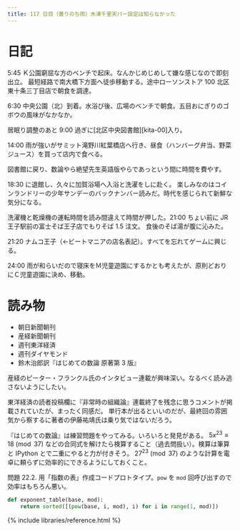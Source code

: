 ```yaml
---
title: 117 日目（曇りのち雨）木津千里天パー設定は知らなかった
---
```


# 日記

5:45 Ｋ公園窮屈な方のベンチで起床。なんかじめじめして嫌な感じなので即刻出立。
最短経路で南大橋下方面へ徒歩移動する。途中ローソンストア 100 北区東十条三丁目店で朝食を調達。

6:30 中央公園（北）到着。水浴び後、広場のベンチで朝食。五目おにぎりのゴボウの風味がなかなか。

居眠り調整のあと 9:00 過ぎに[北区中央図書館][kita-00]入り。

14:00 雨が強いがサミット滝野川紅葉橋店へ行き、昼食（ハンバーグ弁当、野菜ジュース）を買って店内で食べる。

図書館に戻り、数論やら絶望先生英語版やらであっという間に時間を費やす。

18:30 に退館し、久々に加賀浴場へ入浴と洗濯をしに赴く。
楽しみなのはコインランドリーの少年サンデーのバックナンバー読みだ。時代を感じられて新鮮な気分になる。

洗濯機と乾燥機の運転時間を読み間違えて時間が押した。21:00 ちょい前に JR 王子駅前の富士そば王子店でもりそば 1.5 注文。
食後のそば湯が腹に沁みた。

21:20 ナムコ王子（←ビートマニアの店名表記）。すべてを忘れてゲームに興じる。

24:00 雨が和らいだので寝床をＭ児童遊園にするかとも考えたが、原則どおりにＣ児童遊園に決め、移動。

# 読み物

* 朝日新聞朝刊
* 産経新聞朝刊
* 週刊東洋経済
* 週刊ダイヤモンド
* 鈴木治郎訳『はじめての数論 原著第 3 版』

産経のピーター・フランクル氏のインタビュー連載が興味深い。なるべく読み逃さないようにしたい。

東洋経済の読者投稿欄に『非常時の組織論』連載終了を残念に思うコメントが掲載されていたが、まったく同感だ。
単行本が出るといいのだが、最終回の雰囲気から察するに著者の伊藤祐靖氏は乗り気ではないだろう。

『はじめての数論』は練習問題をやってみる。いろいろと発見がある。
$5x^{23} \equiv 18 \pmod{37}$ などの合同式を解けたら検算すること（過去問扱い）。検算は筆算と IPython とで二重にやると力が付きそう。
$27^{23} \pmod{37}$ のような計算を電卓に頼らずに効率的にできるようにしておくこと。

問題 22.2. 用「指数の表」作成コードプロトタイプ。`pow` を `mod` 回呼び出すので効率はもちろん悪い。
```python
def exponent_table(base, mod):
    return sorted([(pow(base, i, mod), i) for i in range(1, mod)])
```

{% include libraries/reference.html %}
